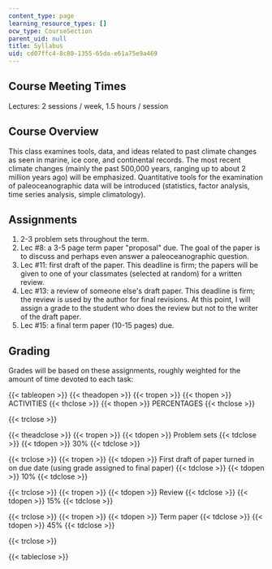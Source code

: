 ```yaml
---
content_type: page
learning_resource_types: []
ocw_type: CourseSection
parent_uid: null
title: Syllabus
uid: cd07ffc4-8c80-1355-65da-e61a75e9a469
---
```


Course Meeting Times
--------------------

Lectures: 2 sessions / week, 1.5 hours / session

Course Overview
---------------

This class examines tools, data, and ideas related to past climate changes as seen in marine, ice core, and continental records. The most recent climate changes (mainly the past 500,000 years, ranging up to about 2 million years ago) will be emphasized. Quantitative tools for the examination of paleoceanographic data will be introduced (statistics, factor analysis, time series analysis, simple climatology).

Assignments
-----------

1.  2-3 problem sets throughout the term.
2.  Lec #8: a 3-5 page term paper "proposal" due. The goal of the paper is to discuss and perhaps even answer a paleoceanographic question.
3.  Lec #11: first draft of the paper. This deadline is firm; the papers will be given to one of your classmates (selected at random) for a written review.
4.  Lec #13: a review of someone else's draft paper. This deadline is firm; the review is used by the author for final revisions. At this point, I will assign a grade to the student who does the review but not to the writer of the draft paper.
5.  Lec #15: a final term paper (10-15 pages) due.

Grading
-------

Grades will be based on these assignments, roughly weighted for the amount of time devoted to each task:

{{< tableopen >}}
{{< theadopen >}}
{{< tropen >}}
{{< thopen >}}
ACTIVITIES
{{< thclose >}}
{{< thopen >}}
PERCENTAGES
{{< thclose >}}

{{< trclose >}}

{{< theadclose >}}
{{< tropen >}}
{{< tdopen >}}
Problem sets
{{< tdclose >}}
{{< tdopen >}}
30%
{{< tdclose >}}

{{< trclose >}}
{{< tropen >}}
{{< tdopen >}}
First draft of paper turned in on due date (using grade assigned to final paper)
{{< tdclose >}}
{{< tdopen >}}
10%
{{< tdclose >}}

{{< trclose >}}
{{< tropen >}}
{{< tdopen >}}
Review
{{< tdclose >}}
{{< tdopen >}}
15%
{{< tdclose >}}

{{< trclose >}}
{{< tropen >}}
{{< tdopen >}}
Term paper
{{< tdclose >}}
{{< tdopen >}}
45%
{{< tdclose >}}

{{< trclose >}}

{{< tableclose >}}